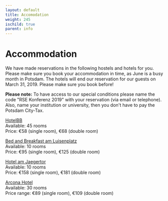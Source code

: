 ```yaml
--- 
layout: default 
title: Accomodation
weight: 245
ischild: true
parent: info
---
```


# Accommodation 

We have made reservations in the following hostels and hotels for you. Please make sure you book your accommodation in time, as June is a busy month in Potsdam. The hotels will end our reservation for our guests on March 31, 2019. Please make sure you book before! 

**Please note:**
To have access to our special conditions please name the code "RSE Konferenz 2019" with your reservation (via email or telephone).
Also, name your institution or university, then you don't have to pay the Potsdam City-Tax.

[HotelBB](https://www.hotelbb.de/en/potsdam)  
Available: 45 rooms  
Price: €58 (single room), €68 (double room)

[Bed and Breakfast am Luisenplatz](https://www.bed-breakfast-potsdam.de/)  
Available: 10 rooms  
Price: €95 (single room), €125 (double room)

[Hotel am Jaegertor](http://www.potsdam-hotel-am-jaegertor.de/en)  
Available: 10 rooms  
Price: €158 (single room), €181 (double room)

[Arcona Hotel](https://potsdam.arcona.de/)  
Available: 30 rooms  
Price range: €89 (single room), €109 (double room)
